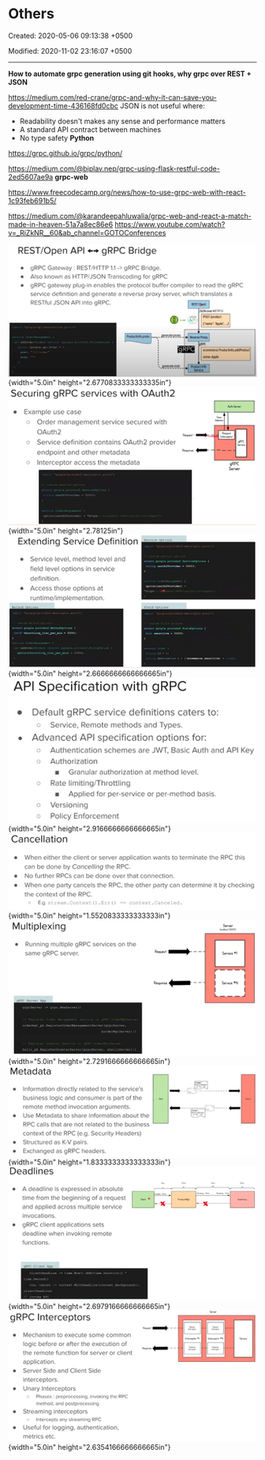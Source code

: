 # Others

Created: 2020-05-06 09:13:38 +0500

Modified: 2020-11-02 23:16:07 +0500

---

**How to automate grpc generation using git hooks, why grpc over REST + JSON**

<https://medium.com/red-crane/grpc-and-why-it-can-save-you-development-time-436168fd0cbc>
JSON is not useful where:
-   Readability doesn't makes any sense and performance matters
-   A standard API contract between machines
-   No type safety
**Python**

<https://grpc.github.io/grpc/python/>

<https://medium.com/@biplav.nep/grpc-using-flask-restful-code-2ed5607ae9a>
**grpc-web**

<https://www.freecodecamp.org/news/how-to-use-grpc-web-with-react-1c93feb691b5/>

<https://medium.com/@karandeepahluwalia/grpc-web-and-react-a-match-made-in-heaven-51a7a8ec86e6>
<https://www.youtube.com/watch?v=_RiZkNR__60&ab_channel=GOTOConferences>

![](media/gRPC_Others-image1.png){width="5.0in" height="2.6770833333333335in"}
![](media/gRPC_Others-image2.png){width="5.0in" height="2.78125in"}
![](media/gRPC_Others-image3.png){width="5.0in" height="2.6666666666666665in"}
![API Specification with gRPC Default gRPC service definitions caters to: Service, Remote methods and Types. O Advanced API specification options for: o o O O o Authentication schemes are JWT, Basic Auth and API Key Authorization Granular authorization at method level. Rate limiting/Throttling Applied for per-service or per-method basis. Versioning Policy Enforcement ](media/gRPC_Others-image4.png){width="5.0in" height="2.9166666666666665in"}
![Cancellation When either the client or server application wants to terminate the RPC this can be done by Cance//ing the RPC. No further RPCs can be done over that connection. When one party cancels the RPC, the other party can determine it by checking the context of the RPC. E.g. stream. Context ( ) . Err ( ) o context . Canceled. ](media/gRPC_Others-image5.png){width="5.0in" height="1.5520833333333333in"}
![Multiplexing o Running multiple gRPC services on the same gRPC server. gRPC Server App grpcServer grpc . NewServer () // Register Order Management service on gRPC orderMgtServer ordermgt_pb. RegisterOrderManagementServer ( grpcServer , &orderMgtServer { ) // Register Greeter Service on gRPC orderMgtServer hello_pb.RegisterGreeterServer (grpcServer, &he110Server{ } ) Request Response Service Serqce # N ](media/gRPC_Others-image6.png){width="5.0in" height="2.7291666666666665in"}
![Metadata Information directly related to the service's business logic and consumer is part of the remote method invocation arguments. Use Metadata to share information about the RPC calls that are not related to the business context of the RPC (e.g. Security Headers) Structured as K-V pairs. Exchanged as gRPC headers. ](media/gRPC_Others-image7.png){width="5.0in" height="1.8333333333333333in"}
![Deadlines A deadline is expressed in absolute time from the beginning of a request and applied across multiple service invocations. gRPC client applications sets deadline when invoking remote functions. aRPC Client ADP clientDeadIine time .Now() . Add (time. Duration (2 * time . Second) ) context . WithDeadIine (context . Background () , ctx, cancel clientDead1ine) // Invoke RPC ](media/gRPC_Others-image8.png){width="5.0in" height="2.6979166666666665in"}
![gRPC Interceptors o Recpest Mechanism to execute some common logic before or after the execution of Respmse the remote function for server or client application. Server Side and Client Side interceptors. Unary Interceptors Phases : preprocessing, invoking the RPC o method, and postprocessing Streaming interceptors Intercepts any streaming RPC o Useful for logging, authentication, metrics etc. Interceptor 'N ](media/gRPC_Others-image9.png){width="5.0in" height="2.6354166666666665in"}